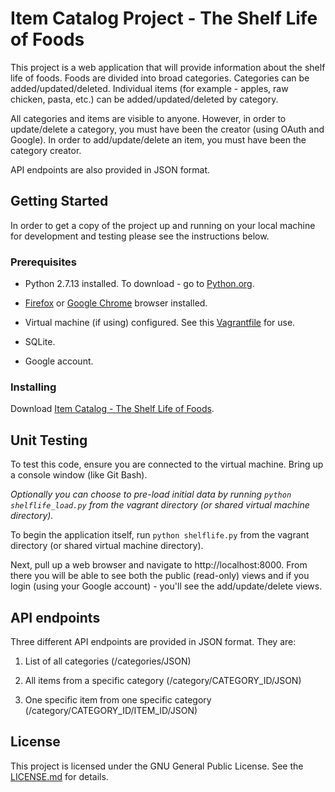 # Item Catalog Project - The Shelf Life of Foods    
This project is a web application that will provide information about the shelf life of foods. Foods are divided into broad categories. Categories can be added/updated/deleted. Individual items (for example - apples, raw chicken, pasta, etc.) can be added/updated/deleted by category. 

All categories and items are visible to anyone. However, in order to update/delete a category, you must have been the creator (using OAuth and Google). In order to add/update/delete an item, you must have been the category creator. 

API endpoints are also provided in JSON format. 

## Getting Started
In order to get a copy of the project up and running on your local machine for development and testing please see the instructions below.

### Prerequisites
- Python 2.7.13 installed. To download - go to [Python.org](https://www.python.org/downloads/release/python-2713/).

- [Firefox](https://www.mozilla.org/en-US/firefox/new/) or [Google Chrome](https://www.google.com/chrome/browser/features.html?brand=CHBD&gclid=CjwKCAjw_dTMBRBHEiwApIzn_LkIhLMmU2yEU8pU-EfT_9fzVZ2YfH0S3Pk63j-6YulHZt-buUfuohoC7hIQAvD_BwE&dclid=CImvofPc3tUCFRfdYgodupMCzw) browser installed.

- Virtual machine (if using) configured. See this [Vagrantfile](https://github.com/doobieroo/Item-Catalog/blob/master/Vagrantfile) for use.

- SQLite.

- Google account.

### Installing
Download [Item Catalog - The Shelf Life of Foods](https://github.com/doobieroo/Item-Catalog).

## Unit Testing
To test this code, ensure you are connected to the virtual machine. Bring up a console window (like Git Bash).

_Optionally you can choose to pre-load initial data by running `python shelflife_load.py` from the vagrant directory (or shared virtual machine directory)._

To begin the application itself, run `python shelflife.py` from the vagrant directory (or shared virtual machine directory).

Next, pull up a web browser and navigate to http://localhost:8000. From there you will be able to see both the public (read-only) views and if you login (using your Google account) - you'll see the add/update/delete views.

## API endpoints
Three different API endpoints are provided in JSON format. They are:

1. List of all categories (/categories/JSON)

2. All items from a specific category (/category/CATEGORY_ID/JSON)

3. One specific item from one specific category (/category/CATEGORY_ID/ITEM_ID/JSON)

## License
This project is licensed under the GNU General Public License. See the [LICENSE.md](https://github.com/doobieroo/Item-Catalog/blob/master/LICENSE) for details.




